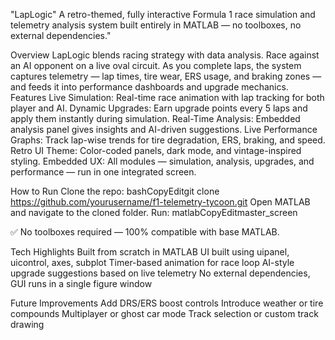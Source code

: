 "LapLogic"
A retro-themed, fully interactive Formula 1 race simulation and telemetry analysis system built entirely in MATLAB — no toolboxes, no external dependencies."


Overview
LapLogic blends racing strategy with data analysis. Race against an AI opponent on a live oval circuit. As you complete laps, the system captures telemetry — lap times, tire wear, ERS usage, and braking zones — and feeds it into performance dashboards and upgrade mechanics.
Features
Live Simulation: Real-time race animation with lap tracking for both player and AI.
Dynamic Upgrades: Earn upgrade points every 5 laps and apply them instantly during simulation.
Real-Time Analysis: Embedded analysis panel gives insights and AI-driven suggestions.
Live Performance Graphs: Track lap-wise trends for tire degradation, ERS, braking, and speed.
Retro UI Theme: Color-coded panels, dark mode, and vintage-inspired styling.
Embedded UX: All modules — simulation, analysis, upgrades, and performance — run in one integrated screen.

How to Run
Clone the repo:
bashCopyEditgit clone https://github.com/yourusername/f1-telemetry-tycoon.git
Open MATLAB and navigate to the cloned folder.
Run:
matlabCopyEditmaster_screen

✅ No toolboxes required — 100% compatible with base MATLAB.

Tech Highlights
Built from scratch in MATLAB
UI built using uipanel, uicontrol, axes, subplot
Timer-based animation for race loop
AI-style upgrade suggestions based on live telemetry
No external dependencies, GUI runs in a single figure window

Future Improvements
Add DRS/ERS boost controls
Introduce weather or tire compounds
Multiplayer or ghost car mode
Track selection or custom track drawing
